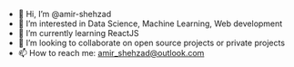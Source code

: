 - 👋 Hi, I’m @amir-shehzad
- 👀 I’m interested in Data Science, Machine Learning, Web development
- 🌱 I’m currently learning ReactJS
- 💞️ I’m looking to collaborate on open source projects or private projects
- 📫 How to reach me: amir_shehzad@outlook.com

<!---
amir-shehzad/amir-shehzad is a ✨ special ✨ repository because its `README.md` (this file) appears on your GitHub profile.
You can click the Preview link to take a look at your changes.
--->
